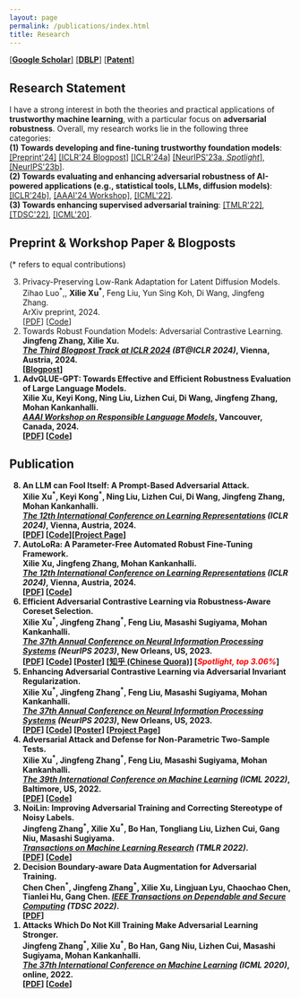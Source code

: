 ```yaml
---
layout: page
permalink: /publications/index.html
title: Research
---
```


[[**Google Scholar**]](https://scholar.google.com/citations?hl=en&user=zea9MKUAAAAJ) [[**DBLP**]](https://dblp.org/pid/259/2327.html)  [[**Patent**]](https://www.patentguru.com/cn/inventor/%E5%BE%90%E6%9B%A6%E7%83%88) <br/>

## Research Statement
I have a strong interest in both the theories and practical applications of **trustworthy machine learning**, with a particular focus on **adversarial robustness**. 
Overall, my research works lie in the following three categories: <br/>
**(1) Towards developing and fine-tuning trustworthy foundation models**: [[Preprint'24]](#PrivateLoRA) [[ICLR'24 Blogpost]](#ICLR24_blogpost) [[ICLR'24a]](#autoRFT) [[NeurIPS'23a, *Spotlight*]](#NIPS23a), [[NeurIPS'23b]](#NIPS23b). <br/>
**(2) Towards evaluating and enhancing adversarial robustness of AI-powered applications (e.g., statistical tools, LLMs, diffusion models)**: [[ICLR'24b]](#promptattack), [[AAAI'24 Workshop]](#AAAI24_ReLM), [[ICML'22]](#ICML22). <br/>
**(3) Towards enhancing supervised adversarial training**: [[TMLR'22]](#TMLR22), [[TDSC'22]](#TDSC22), [[ICML'20]](#ICML20).

<!-- I'm always welcoming the possibility of collaborations. Please feel free to contact me via [email](xuxilie@comp.nus.edu.sg) if you have any appropriate opportunities you'd like to explore. -->

## Preprint & Workshop Paper & Blogposts
(\* refers to equal contributions) 
<ol reversed>
<li><span id="PrivateLoRA">Privacy-Preserving Low-Rank Adaptation for Latent Diffusion Models.</span> <br/> 
Zihao Luo<sup>*</sup>,, <b>Xilie Xu<sup>*</sup></b>, Feng Liu, Yun Sing Koh, Di Wang, Jingfeng Zhang. <br> 
ArXiv preprint, 2024.
<br/> [<a href="https://arxiv.org/abs/2402.11989">PDF</a>] [<a href="https://github.com/WilliamLUO0/StablePrivateLoRA">Code</a>]</li>
<li><span id="ICLR24_blogpost">Towards Robust Foundation Models: Adversarial Contrastive Learning.</span><br/> 
<b>Jingfeng Zhang, Xilie Xu. <br> 
<a href="https://openreview.net/group?id=ICLR.cc/2024/BlogPosts#tab-accept"><i>The Third Blogpost Track at ICLR 2024</i></a> <i>(BT@ICLR 2024)</i>, Vienna, Austria, 2024.
<br/> [<a href="https://d2jud02ci9yv69.cloudfront.net/2024-05-07-robust-foundation-model-60/blog/robust-foundation-model/">Blogpost</a>]
</li>
<li><span id="AAAI24_ReLM">AdvGLUE-GPT: Towards Effective and Efficient Robustness Evaluation of Large Language Models.</span> <br/> 
<b>Xilie Xu</b>, Keyi Kong, Ning Liu, Lizhen Cui, Di Wang, Jingfeng Zhang, Mohan Kankanhalli. <br> 
<a href="https://sites.google.com/vectorinstitute.ai/relm2024/home"><i>AAAI Workshop on Responsible Language Models</i></a>, Vancouver, Canada, 2024.
<br/> [<a href="https://arxiv.org/abs/2310.13345">PDF</a>] [<a href="https://github.com/GodXuxilie/PromptAttack">Code</a>]</li>
</ol>

## Publication
<ol reversed>
<li><span id="promptattack">An LLM can Fool Itself: A Prompt-Based Adversarial Attack.</span><br/> 
<b>Xilie Xu</b><sup>*</sup>, Keyi Kong<sup>*</sup>, Ning Liu, Lizhen Cui, Di Wang, Jingfeng Zhang, Mohan Kankanhalli. <br> 
<a href="https://iclr.cc/Conferences/2024"><i>The 12th International Conference on Learning Representations</i></a> <i>(ICLR 2024)</i>, Vienna, Austria, 2024.
<br/> [<a href="https://arxiv.org/abs/2310.13345">PDF</a>] [<a href="https://github.com/GodXuxilie/PromptAttack">Code</a>][<a href="https://godxuxilie.github.io/project_page/prompt_attack">Project Page</a>]
</li>
<li><span id="autoRFT">AutoLoRa: A Parameter-Free Automated Robust Fine-Tuning Framework.</span><br/>
<b>Xilie Xu</b>, Jingfeng Zhang, Mohan Kankanhalli. <br> 
<a href="https://iclr.cc/Conferences/2024"><i>The 12th International Conference on Learning Representations</i></a> <i>(ICLR 2024)</i>, Vienna, Austria, 2024.
<br/> [<a href="https://arxiv.org/abs/2310.01818">PDF</a>] [<a href="https://github.com/GodXuxilie/RobustSSL_Benchmark">Code</a>]
</li>
<li><span id="NIPS23a">Efficient Adversarial Contrastive Learning via Robustness-Aware Coreset Selection.</span> <br/> 
<b>Xilie Xu</b><sup>*</sup>, Jingfeng Zhang<sup>*</sup>, Feng Liu, Masashi Sugiyama, Mohan Kankanhalli. <br> 
<a href="https://neurips.cc/Conferences/2023"><i>The 37th Annual Conference on Neural Information Processing Systems</i></a> <i>(NeurIPS 2023)</i>,  New Orleans, US, 2023. 
<br/> [<a href="https://arxiv.org/pdf/2302.03857.pdf">PDF</a>] [<a href="https://github.com/GodXuxilie/Efficient_ACL_via_RCS">Code</a>] [<a href="https://nips.cc/media/PosterPDFs/NeurIPS%202023/70886.png?t=1701436495.3604662">Poster</a>] [<a href="https://zhuanlan.zhihu.com/p/669541942">知乎 (Chinese Quora)</a>] [<b style="color:red;"><i>Spotlight, top 3.06%</i></b>]
</li>
<li><span id="NIPS23b">Enhancing Adversarial Contrastive Learning via Adversarial Invariant Regularization.</span> <br/>
<b>Xilie Xu</b><sup>*</sup>, Jingfeng Zhang<sup>*</sup>, Feng Liu, Masashi Sugiyama, Mohan Kankanhalli. <br> 
<a href="https://neurips.cc/Conferences/2023"><i>The 37th Annual Conference on Neural Information Processing Systems</i></a> <i>(NeurIPS 2023)</i>,  New Orleans, US, 2023. 
<br/> [<a href="https://arxiv.org/pdf/2305.00374.pdf">PDF</a>] [<a href="https://github.com/GodXuxilie/Enhancing_ACL_via_AIR">Code</a>] [<a href="https://nips.cc/media/PosterPDFs/NeurIPS%202023/69867.png?t=1701436551.2570322">Poster</a>] [<a href="https://robustssl.github.io/">Project Page</a>]
</li>
<li><span id="ICML22">Adversarial Attack and Defense for Non-Parametric Two-Sample Tests.</span> 
<br/>
<b>Xilie Xu</b><sup>*</sup>, Jingfeng Zhang<sup>*</sup>, Feng Liu, Masashi Sugiyama, Mohan Kankanhalli. <br> 
<a href="https://icml.cc/Conferences/2022"><i>The 39th International Conference on Machine Learning</i></a> <i>(ICML 2022)</i>, Baltimore, US, 2022. 
<br/> [<a href="https://proceedings.mlr.press/v162/xu22m/xu22m.pdf">PDF</a>] [<a href="https://github.com/GodXuxilie/Robust-TST">Code</a>]
</li>
<li><span id="TMLR22">NoiLin: Improving Adversarial Training and Correcting Stereotype of Noisy Labels. </span> <br>
Jingfeng Zhang<sup>*</sup>, <b>Xilie Xu</b><sup>*</sup>, Bo Han, Tongliang Liu, Lizhen Cui, Gang Niu, Masashi Sugiyama.  <br> 
<a href="https://jmlr.org/tmlr/"><i>Transactions on Machine Learning Research</i></a> <i>(TMLR 2022)</i>. 
<br/> [<a href="https://openreview.net/pdf?id=zlQXV7xtZs">PDF</a>] [<a href="https://github.com/zjfheart/NoiLIn">Code</a>]
</li>
<li><span id="TDSC22">Decision Boundary-aware Data Augmentation for Adversarial Training.</span><br>
Chen Chen<sup>*</sup>, Jingfeng Zhang<sup>*</sup>, <b>Xilie Xu</b>, Lingjuan Lyu, Chaochao Chen, Tianlei Hu, Gang Chen. 
<a href="https://ieeexplore.ieee.org/xpl/RecentIssue.jsp?punumber=8858"><i>IEEE Transactions on Dependable and Secure Computing</i></a> <i>(TDSC 2022)</i>. 
<br/> [<a href="https://ieeexplore.ieee.org/abstract/document/9754227">PDF</a>]
</li>
<li><span id="ICML20">Attacks Which Do Not Kill Training Make Adversarial Learning Stronger.</span><br/>
Jingfeng Zhang<sup>*</sup>, <b>Xilie Xu</b><sup>*</sup>, Bo Han, Gang Niu, Lizhen Cui, Masashi Sugiyama, Mohan Kankanhalli.  <br> 
<a href="https://icml.cc/Conferences/2020"><i>The 37th International Conference on Machine Learning</i></a> <i>(ICML 2020)</i>, online, 2022. 
<br/> [<a href="https://proceedings.mlr.press/v119/zhang20z/zhang20z.pdf">PDF</a>] [<a href="https://github.com/zjfheart/Friendly-Adversarial-Training">Code</a>]
</li>
</ol>

